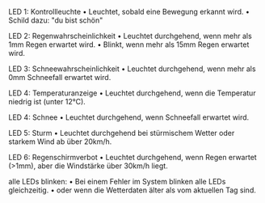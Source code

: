 LED 1: Kontrollleuchte
	•	Leuchtet, sobald eine Bewegung erkannt wird.
	•	Schild dazu: "du bist schön"

LED 2: Regenwahrscheinlichkeit
	•	Leuchtet durchgehend, wenn mehr als 1mm Regen erwartet wird.
	•	Blinkt, wenn mehr als 15mm Regen erwartet wird.

LED 3: Schneewahrscheinlichkeit
	•	Leuchtet durchgehend, wenn mehr als 0mm Schneefall erwartet wird.

LED 4: Temperaturanzeige
	•	Leuchtet durchgehend, wenn die Temperatur niedrig ist (unter 12°C).

LED 4: Schnee
	•	Leuchtet durchgehend, wenn Schneefall erwartet wird.

LED 5: Sturm
	•	Leuchtet durchgehend bei stürmischem Wetter oder starkem Wind ab über 20km/h.

LED 6: Regenschirmverbot
	•	Leuchtet durchgehend, wenn Regen erwartet (>1mm), aber die Windstärke über 30km/h liegt.

alle LEDs blinken:
	•	Bei einem Fehler im System blinken alle LEDs gleichzeitig.
	•	oder wenn die Wetterdaten älter als vom aktuellen Tag sind.